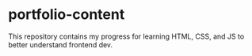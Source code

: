 # portfolio-content
This repository contains my progress for learning HTML, CSS, and JS to better understand frontend dev.
